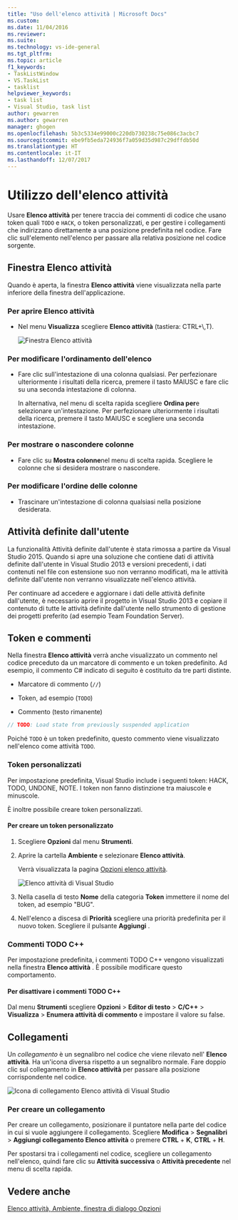 ```yaml
---
title: "Uso dell'elenco attività | Microsoft Docs"
ms.custom: 
ms.date: 11/04/2016
ms.reviewer: 
ms.suite: 
ms.technology: vs-ide-general
ms.tgt_pltfrm: 
ms.topic: article
f1_keywords:
- TaskListWindow
- VS.TaskList
- tasklist
helpviewer_keywords:
- task list
- Visual Studio, task list
author: gewarren
ms.author: gewarren
manager: ghogen
ms.openlocfilehash: 5b3c5334e99000c220db730238c75e086c3acbc7
ms.sourcegitcommit: ebe9fb5eda724936f7a059d35d987c29dffdb50d
ms.translationtype: HT
ms.contentlocale: it-IT
ms.lasthandoff: 12/07/2017
---
```

# <a name="using-the-task-list"></a>Utilizzo dell'elenco attività

Usare **Elenco attività** per tenere traccia dei commenti di codice che usano token quali `TODO` e `HACK`, o token personalizzati, e per gestire i collegamenti che indirizzano direttamente a una posizione predefinita nel codice. Fare clic sull'elemento nell'elenco per passare alla relativa posizione nel codice sorgente.

## <a name="the-task-list-window"></a>Finestra Elenco attività

Quando è aperta, la finestra **Elenco attività** viene visualizzata nella parte inferiore della finestra dell'applicazione.

### <a name="to-open-the-task-list"></a>Per aprire Elenco attività

- Nel menu **Visualizza** scegliere **Elenco attività** (tastiera: CTRL+\\,T).

    ![Finestra Elenco attività](../ide/media/vs2015_task_list.png "vs2015_task_list")

### <a name="to-change-the-sort-order-of-the-list"></a>Per modificare l'ordinamento dell'elenco

- Fare clic sull'intestazione di una colonna qualsiasi. Per perfezionare ulteriormente i risultati della ricerca, premere il tasto MAIUSC e fare clic su una seconda intestazione di colonna.

     In alternativa, nel menu di scelta rapida scegliere **Ordina per**e selezionare un'intestazione. Per perfezionare ulteriormente i risultati della ricerca, premere il tasto MAIUSC e scegliere una seconda intestazione.

### <a name="to-show-or-hide-columns"></a>Per mostrare o nascondere colonne

- Fare clic su **Mostra colonne**nel menu di scelta rapida. Scegliere le colonne che si desidera mostrare o nascondere.

### <a name="to-change-the-order-of-the-columns"></a>Per modificare l'ordine delle colonne

- Trascinare un'intestazione di colonna qualsiasi nella posizione desiderata.

## <a name="user-tasks"></a>Attività definite dall'utente

La funzionalità Attività definite dall'utente è stata rimossa a partire da Visual Studio 2015. Quando si apre una soluzione che contiene dati di attività definite dall'utente in Visual Studio 2013 e versioni precedenti, i dati contenuti nel file con estensione suo non verranno modificati, ma le attività definite dall'utente non verranno visualizzate nell'elenco attività.

Per continuare ad accedere e aggiornare i dati delle attività definite dall'utente, è necessario aprire il progetto in Visual Studio 2013 e copiare il contenuto di tutte le attività definite dall'utente nello strumento di gestione dei progetti preferito (ad esempio Team Foundation Server).

## <a name="tokens-and-comments"></a>Token e commenti

Nella finestra **Elenco attività** verrà anche visualizzato un commento nel codice preceduto da un marcatore di commento e un token predefinito. Ad esempio, il commento C# indicato di seguito è costituito da tre parti distinte.

- Marcatore di commento (`//`)

- Token, ad esempio (`TODO`)

- Commento (testo rimanente)

```csharp
// TODO: Load state from previously suspended application
```

Poiché `TODO` è un token predefinito, questo commento viene visualizzato nell'elenco come attività `TODO`.

###  <a name="customTokens"></a> Token personalizzati

Per impostazione predefinita, Visual Studio include i seguenti token: HACK, TODO, UNDONE, NOTE. I token non fanno distinzione tra maiuscole e minuscole.

È inoltre possibile creare token personalizzati.

#### <a name="to-create-a-custom-token"></a>Per creare un token personalizzato

1. Scegliere **Opzioni** dal menu **Strumenti**.

2. Aprire la cartella **Ambiente** e selezionare **Elenco attività**.

     Verrà visualizzata la pagina [Opzioni elenco attività](../ide/reference/task-list-environment-options-dialog-box.md).

     ![Elenco attività di Visual Studio](../ide/media/vs2015_task_list_options.png "vs2015_task_list_options")

3. Nella casella di testo **Nome** della categoria **Token** immettere il nome del token, ad esempio "BUG".

4. Nell'elenco a discesa di **Priorità** scegliere una priorità predefinita per il nuovo token. Scegliere il pulsante **Aggiungi** .

###  <a name="cppComments"></a> Commenti TODO C++

Per impostazione predefinita, i commenti TODO C++ vengono visualizzati nella finestra **Elenco attività** . È possibile modificare questo comportamento.

#### <a name="to-turn-off-c-todo-comments"></a>Per disattivare i commenti TODO C++

Dal menu **Strumenti** scegliere **Opzioni** > **Editor di testo** > **C/C++** > **Visualizza** > **Enumera attività di commento** e impostare il valore su false.

## <a name="shortcuts"></a>Collegamenti

Un *collegamento* è un segnalibro nel codice che viene rilevato nell' **Elenco attività**. Ha un'icona diversa rispetto a un segnalibro normale. Fare doppio clic sul collegamento in **Elenco attività** per passare alla posizione corrispondente nel codice.

![Icona di collegamento Elenco attività di Visual Studio](../ide/media/vs2015_task_list_bookmark.png "vs2015_task_list_bookmark")

### <a name="to-create-a-shortcut"></a>Per creare un collegamento

Per creare un collegamento, posizionare il puntatore nella parte del codice in cui si vuole aggiungere il collegamento. Scegliere **Modifica** > **Segnalibri** > **Aggiungi collegamento Elenco attività** o premere **CTRL**  +  **K**, **CTRL** + **H**.

Per spostarsi tra i collegamenti nel codice, scegliere un collegamento nell'elenco, quindi fare clic su **Attività successiva** o **Attività precedente** nel menu di scelta rapida.

## <a name="see-also"></a>Vedere anche

[Elenco attività, Ambiente, finestra di dialogo Opzioni](../ide/reference/task-list-environment-options-dialog-box.md)